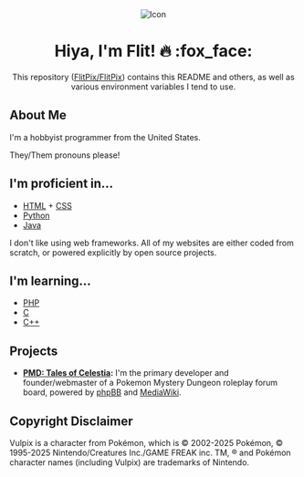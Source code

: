 <div align="center">
  <img alt="Icon" src="https://avatars.githubusercontent.com/u/8645405"/>
  <h1>Hiya, I'm Flit! 🔥 :fox_face:</h1>
  <p>This repository (<a href="https://github.com/FlitPix/FlitPix">FlitPix/FlitPix</a>) contains this README and others, as well as various environment variables I tend to use.
</div>

## About Me

I'm a hobbyist programmer from the United States.

They/Them pronouns please!

## I'm proficient in...
- [HTML](https://github.com/topics/html) + [CSS](https://github.com/topics/css)
- [Python](https://github.com/topics/python)
- [Java](https://github.com/topics/java)

I don't like using web frameworks. All of my websites are either coded from scratch, or powered explicitly by open source projects.

## I'm learning...
- [PHP](https://github.com/topics/php)
- [C](https://github.com/topics/c)
- [C++](https://github.com/topics/cplusplus)

## Projects

- **[PMD: Tales of Celestia](https://talesofcelestia.com):** I'm the primary developer and founder/webmaster of a Pokemon Mystery Dungeon roleplay forum board, powered by [phpBB](https://github.com/phpbb/phpbb) and [MediaWiki](https://www.mediawiki.org/wiki/MediaWiki).

## Copyright Disclaimer

Vulpix is a character from Pokémon, which is © 2002-2025 Pokémon, © 1995-2025 Nintendo/Creatures Inc./GAME FREAK inc. TM, ® and Pokémon character names (including Vulpix) are trademarks of Nintendo.
